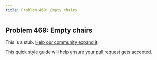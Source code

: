 ```yaml
---
title: Problem 469: Empty chairs
---
```

## Problem 469: Empty chairs

This is a stub. <a href='https://github.com/freecodecamp/guides/tree/master/src/pages/certifications/coding-interview-prep/project-euler/problem-469-empty-chairs/index.md' target='_blank' rel='nofollow'>Help our community expand it</a>.

<a href='https://github.com/freecodecamp/guides/blob/master/README.md' target='_blank' rel='nofollow'>This quick style guide will help ensure your pull request gets accepted</a>.

<!-- The article goes here, in GitHub-flavored Markdown. Feel free to add YouTube videos, images, and CodePen/JSBin embeds  -->
